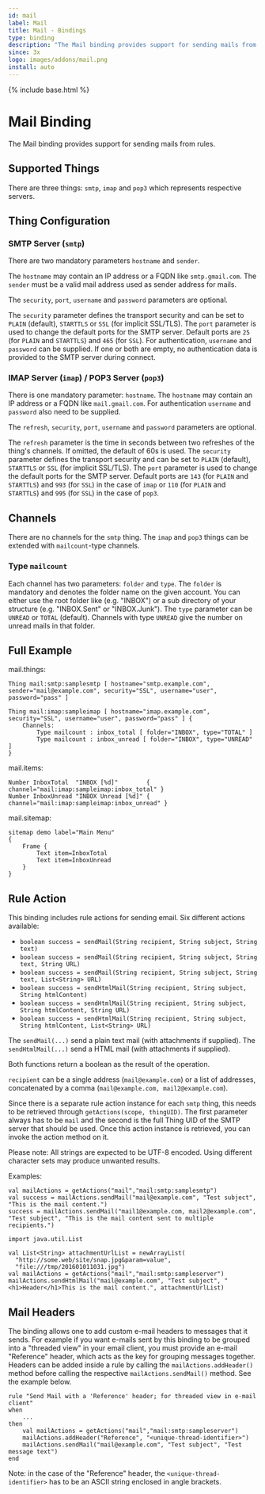 ```yaml
---
id: mail
label: Mail
title: Mail - Bindings
type: binding
description: "The Mail binding provides support for sending mails from rules."
since: 3x
logo: images/addons/mail.png
install: auto
---
```


<!-- Attention authors: Do not edit directly. Please add your changes to the appropriate source repository -->

{% include base.html %}

# Mail Binding

The Mail binding provides support for sending mails from rules.

## Supported Things

There are three things: `smtp`, `imap` and `pop3` which represents respective servers.

## Thing Configuration

### SMTP Server (`smtp`)

There are two mandatory parameters `hostname` and `sender`.

The `hostname` may contain an IP address or a FQDN like `smtp.gmail.com`.
The `sender` must be a valid mail address used as sender address for mails.

The `security`, `port`, `username` and `password` parameters are optional.

The `security` parameter defines the transport security and can be set to `PLAIN` (default), `STARTTLS` or `SSL` (for implicit SSL/TLS).
The `port` parameter is used to change the default ports for the SMTP server.
Default ports are `25` (for `PLAIN` and `STARTTLS`) and `465` (for `SSL`).
For authentication, `username` and `password` can be supplied.
If one or both are empty, no authentication data is provided to the SMTP server during connect.

### IMAP Server (`imap`) / POP3 Server (`pop3`)

There is one mandatory parameter: `hostname`.
The `hostname` may contain an IP address or a FQDN like `mail.gmail.com`.
For authentication `username` and `password` also need to be supplied.

The `refresh`, `security`, `port`, `username` and `password` parameters are optional.

The `refresh` parameter is the time in seconds between two refreshes of the thing's channels.
If omitted, the default of 60s is used.
The `security` parameter defines the transport security and can be set to `PLAIN` (default), `STARTTLS` or `SSL` (for implicit SSL/TLS).
The `port` parameter is used to change the default ports for the SMTP server.
Default ports are `143` (for `PLAIN` and `STARTTLS`) and `993` (for `SSL`) in the case of `imap` or `110` (for `PLAIN` and `STARTTLS`) and `995` (for `SSL`) in the case of `pop3`.

## Channels

There are no channels for the `smtp` thing.
The `imap` and `pop3` things can be extended with `mailcount`-type channels.

### Type `mailcount`

Each channel has two parameters: `folder` and `type`.
The `folder` is mandatory and denotes the folder name on the given account.
You can either use the root folder like (e.g. "INBOX") or a sub directory of your structure (e.g. "INBOX.Sent" or "INBOX.Junk").
The `type` parameter can be `UNREAD` or `TOTAL` (default).
Channels with type `UNREAD` give the number on unread mails in that folder.

## Full Example

mail.things:

```
Thing mail:smtp:samplesmtp [ hostname="smtp.example.com", sender="mail@example.com", security="SSL", username="user", password="pass" ]

Thing mail:imap:sampleimap [ hostname="imap.example.com", security="SSL", username="user", password="pass" ] {
    Channels:
        Type mailcount : inbox_total [ folder="INBOX", type="TOTAL" ]
        Type mailcount : inbox_unread [ folder="INBOX", type="UNREAD" ]
}
```

mail.items:

```
Number InboxTotal  "INBOX [%d]"        { channel="mail:imap:sampleimap:inbox_total" }
Number InboxUnread "INBOX Unread [%d]" { channel="mail:imap:sampleimap:inbox_unread" }
```

mail.sitemap:

```
sitemap demo label="Main Menu"
{
    Frame {
        Text item=InboxTotal
        Text item=InboxUnread
    }
}
```

## Rule Action

This binding includes rule actions for sending email.
Six different actions available:

* `boolean success = sendMail(String recipient, String subject, String text)`
* `boolean success = sendMail(String recipient, String subject, String text, String URL)`
* `boolean success = sendMail(String recipient, String subject, String text, List<String> URL)`
* `boolean success = sendHtmlMail(String recipient, String subject, String htmlContent)`
* `boolean success = sendHtmlMail(String recipient, String subject, String htmlContent, String URL)`
* `boolean success = sendHtmlMail(String recipient, String subject, String htmlContent, List<String> URL)`

The `sendMail(...)` send a plain text mail (with attachments if supplied).
The `sendHtmlMail(...)` send a HTML mail (with attachments if supplied).

Both functions return a boolean as the result of the operation.

`recipient` can be a single address (`mail@example.com`) or a list of addresses, concatenated by a comma (`mail@example.com, mail2@example.com`).

Since there is a separate rule action instance for each `smtp` thing, this needs to be retrieved through `getActions(scope, thingUID)`.
The first parameter always has to be `mail` and the second is the full Thing UID of the SMTP server that should be used.
Once this action instance is retrieved, you can invoke the action method on it.

Please note: All strings are expected to be UTF-8 encoded.
Using different character sets may produce unwanted results.

Examples:

```
val mailActions = getActions("mail","mail:smtp:samplesmtp")
val success = mailActions.sendMail("mail@example.com", "Test subject", "This is the mail content.")
success = mailActions.sendMail("mail1@example.com, mail2@example.com", "Test subject", "This is the mail content sent to multiple recipients.")

```

```
import java.util.List

val List<String> attachmentUrlList = newArrayList(
  "http://some.web/site/snap.jpg&param=value",
  "file:///tmp/201601011031.jpg")
val mailActions = getActions("mail","mail:smtp:sampleserver")
mailActions.sendHtmlMail("mail@example.com", "Test subject", "<h1>Header</h1>This is the mail content.", attachmentUrlList)
```

## Mail Headers

The binding allows one to add custom e-mail headers to messages that it sends.
For example if you want e-mails sent by this binding to be grouped into a "threaded view" in your email client, you must provide an e-mail "Reference" header, which acts as the key for grouping messages together.
Headers can be added inside a rule by calling the `mailActions.addHeader()` method before calling the respective `mailActions.sendMail()` method.
See the example below.

```
rule "Send Mail with a 'Reference' header; for threaded view in e-mail client"
when
    ...
then
    val mailActions = getActions("mail","mail:smtp:sampleserver")
    mailActions.addHeader("Reference", "<unique-thread-identifier>")
    mailActions.sendMail("mail@example.com", "Test subject", "Test message text")
end
```

Note: in the case of the "Reference" header, the `<unique-thread-identifier>` has to be an ASCII string enclosed in angle brackets.
